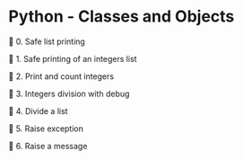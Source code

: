 # Python - Classes and Objects

📁 0. Safe list printing

📁 1. Safe printing of an integers list

📁 2. Print and count integers

📁 3. Integers division with debug

📁 4. Divide a list

📁 5. Raise exception

📁 6. Raise a message